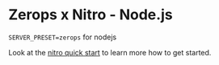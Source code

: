 # Zerops x Nitro - Node.js

`SERVER_PRESET=zerops` for nodejs

Look at the [nitro quick start](https://nitro.unjs.io/guide#quick-start) to learn more how to get started.
